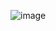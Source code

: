 ![image](https://user-images.githubusercontent.com/37383368/137945072-4e8b6cc8-c8a9-488e-9a8d-a26681e1b01d.png)
